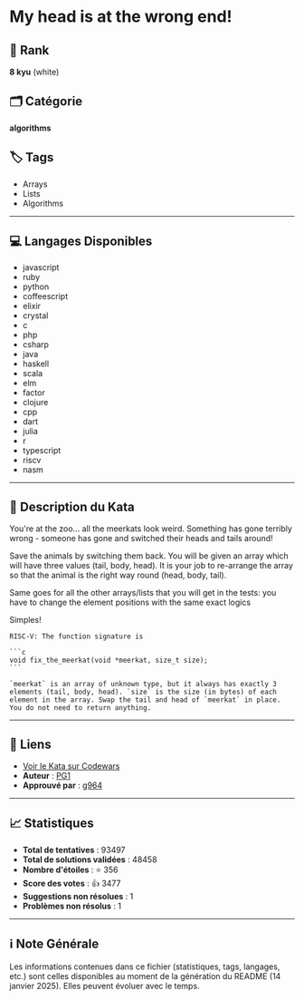 # My head is at the wrong end!

## 🏅 Rank
**8 kyu** (white)

## 🗂️ Catégorie
**algorithms**

## 🏷️ Tags
- Arrays
- Lists
- Algorithms

---

## 💻 Langages Disponibles
- javascript
- ruby
- python
- coffeescript
- elixir
- crystal
- c
- php
- csharp
- java
- haskell
- scala
- elm
- factor
- clojure
- cpp
- dart
- julia
- r
- typescript
- riscv
- nasm

---

## 📜 Description du Kata

You're at the zoo... all the meerkats look weird. Something has gone terribly wrong - someone has gone and switched their heads and tails around!

Save the animals by switching them back. You will be given an array which will have three values (tail, body, head). It is your job to re-arrange the array so that the animal is the right way round (head, body, tail).


Same goes for all the other arrays/lists that you will get in the tests: you have to change the element positions with the same exact logics

Simples!

~~~if:riscv
RISC-V: The function signature is

```c
void fix_the_meerkat(void *meerkat, size_t size);
```

`meerkat` is an array of unknown type, but it always has exactly 3 elements (tail, body, head). `size` is the size (in bytes) of each element in the array. Swap the tail and head of `meerkat` in place. You do not need to return anything.
~~~



---

## 🔗 Liens
- [Voir le Kata sur Codewars](https://www.codewars.com/kata/56f699cd9400f5b7d8000b55)
- **Auteur** : [PG1](https://www.codewars.com/users/PG1)
- **Approuvé par** : [g964](https://www.codewars.com/users/g964)

---

## 📈 Statistiques
- **Total de tentatives** : 93497
- **Total de solutions validées** : 48458
- **Nombre d'étoiles** : ⭐ 356
- **Score des votes** : 👍 3477
- **Suggestions non résolues** : 1
- **Problèmes non résolus** : 1

---

## ℹ️ Note Générale
Les informations contenues dans ce fichier (statistiques, tags, langages, etc.) sont celles disponibles au moment de la génération du README (14 janvier 2025). Elles peuvent évoluer avec le temps.
